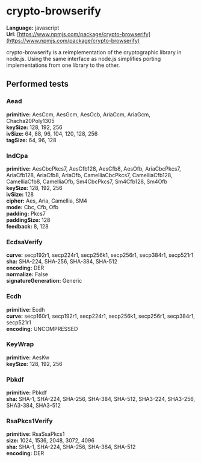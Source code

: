 # crypto-browserify

**Language:** javascript\
**Url:**
[https://www.npmjs.com/package/crypto-browserify](https://www.npmjs.com/package/crypto-browserify)

crypto-browserify is a reimplementation of the cryptographic library in node.js.
Using the same interface as node.js simplifies porting implementations from one
library to the other.

## Performed tests

### Aead

**primitive:** AesCcm, AesGcm, AesOcb, AriaCcm, AriaGcm, Chacha20Poly1305\
**keySize:** 128, 192, 256\
**ivSize:** 64, 88, 96, 104, 120, 128, 256\
**tagSize:** 64, 96, 128

### IndCpa

**primitive:** AesCbcPkcs7, AesCfb128, AesCfb8, AesOfb, AriaCbcPkcs7,
AriaCfb128, AriaCfb8, AriaOfb, CamelliaCbcPkcs7, CamelliaCfb128, CamelliaCfb8,
CamelliaOfb, Sm4CbcPkcs7, Sm4Cfb128, Sm4Ofb\
**keySize:** 128, 192, 256\
**ivSize:** 128\
**cipher:** Aes, Aria, Camellia, SM4\
**mode:** Cbc, Cfb, Ofb\
**padding:** Pkcs7\
**paddingSize:** 128\
**feedback:** 8, 128

### EcdsaVerify

**curve:** secp192r1, secp224r1, secp256k1, secp256r1, secp384r1, secp521r1\
**sha:** SHA-224, SHA-256, SHA-384, SHA-512\
**encoding:** DER\
**normalize:** False\
**signatureGeneration:** Generic

### Ecdh

**primitive:** Ecdh\
**curve:** secp160r1, secp192r1, secp224r1, secp256k1, secp256r1, secp384r1,
secp521r1\
**encoding:** UNCOMPRESSED

### KeyWrap

**primitive:** AesKw\
**keySize:** 128, 192, 256

### Pbkdf

**primitive:** Pbkdf\
**sha:** SHA-1, SHA-224, SHA-256, SHA-384, SHA-512, SHA3-224, SHA3-256,
SHA3-384, SHA3-512

### RsaPkcs1Verify

**primitive:** RsaSsaPkcs1\
**size:** 1024, 1536, 2048, 3072, 4096\
**sha:** SHA-1, SHA-224, SHA-256, SHA-384, SHA-512\
**encoding:** DER
